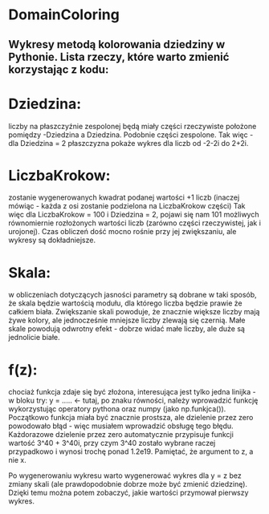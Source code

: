 # DomainColoring
Wykresy metodą kolorowania dziedziny w Pythonie. Lista rzeczy, które warto zmienić korzystając z kodu:
-------------------------------------------------------------------------------------------------

# Dziedzina:
liczby na płaszczyźnie zespolonej będą miały części rzeczywiste położone pomiędzy -Dziedzina a Dziedzina. Podobnie części zespolone. Tak więc - dla Dziedzina = 2 płaszczyzna pokaże wykres dla liczb od -2-2i do 2+2i.

# LiczbaKrokow:
zostanie wygenerowanych kwadrat podanej wartości +1 liczb (inaczej mówiąc - każda z osi zostanie podzielona na LiczbaKrokow części) Tak więc dla LiczbaKrokow = 100 i Dziedzina = 2, pojawi się nam 101 możliwych równomiernie rozłożonych wartości liczb (zarówno części rzeczywistej, jak i urojonej). Czas obliczeń dość mocno rośnie przy jej zwiększaniu, ale wykresy są dokładniejsze.

# Skala:
w obliczeniach dotyczących jasności parametry są dobrane w taki sposób, że skala będzie wartością modułu, dla którego liczba będzie prawie że całkiem biała. Zwiększanie skali powoduje, że znacznie większe liczby mają żywe kolory, ale jednocześnie mniejsze liczby zlewają się czernią. Małe skale powodują odwrotny efekt - dobrze widać małe liczby, ale duże są jednolicie białe.

# f(z):
chociaż funkcja zdaje się być złożona, interesująca jest tylko jedna linijka - w bloku try:
y = ..... <- tutaj, po znaku równości, należy wprowadzić funkcję wykorzystując operatory pythona oraz numpy (jako np.funkjca()). Początkowo funkcja miała być znacznie prostsza, ale dzielenie przez zero powodowało błąd - więc musiałem wprowadzić obsługę tego błędu. Każdorazowe dzielenie przez zero automatycznie przypisuje funkcji wartość 3^40 + 3^40i, przy czym 3^40 zostało wybrane raczej przypadkowo i wynosi trochę ponad 1.2e19. Pamiętać, że argument to z, a nie x.

Po wygenerowaniu wykresu warto wygenerować wykres dla y = z bez zmiany skali (ale prawdopodobnie dobrze może być zmienić dziedzinę). Dzięki temu można potem zobaczyć, jakie wartości przymował pierwszy wykres.

